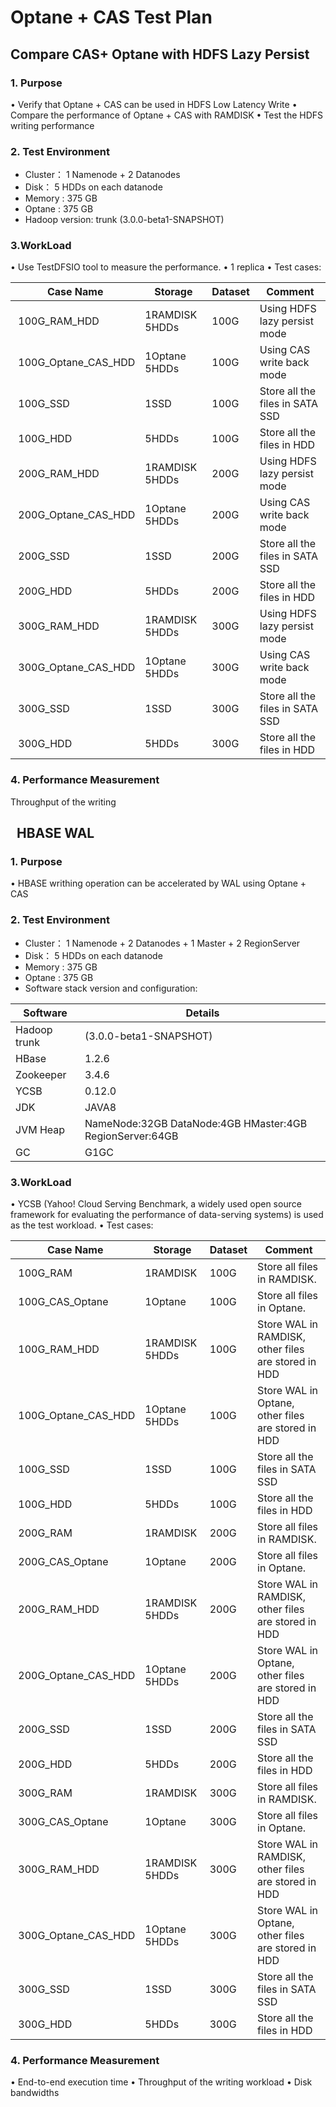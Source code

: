 Optane + CAS Test Plan
==============

Compare CAS+ Optane with HDFS Lazy Persist
-----------------

### 1. Purpose
•	Verify that Optane + CAS can be used in HDFS Low Latency Write
•	Compare the performance of Optane + CAS with RAMDISK
•	Test the HDFS writing performance

### 2. Test Environment
* Cluster： 1 Namenode + 2 Datanodes
* Disk： 5 HDDs on each datanode
* Memory : 375 GB
* Optane : 375 GB
* Hadoop version: trunk (3.0.0-beta1-SNAPSHOT)

### 3.WorkLoad
•	Use TestDFSIO tool to measure the performance. 
•	1 replica
•	Test cases:

| Case Name | Storage | Dataset | Comment |
| --------- | ------- | ------- | ------- |
| 100G_RAM_HDD | 1RAMDISK 5HDDs | 100G | Using HDFS lazy persist mode |
| 100G_Optane_CAS_HDD | 1Optane 5HDDs | 100G | Using CAS write back mode |
| 100G_SSD | 1SSD | 100G | Store all the files in SATA SSD |
| 100G_HDD | 5HDDs | 100G | Store all the files in HDD |
| 200G_RAM_HDD | 1RAMDISK 5HDDs | 200G | Using HDFS lazy persist mode |
| 200G_Optane_CAS_HDD | 1Optane 5HDDs | 200G | Using CAS write back mode |
| 200G_SSD | 1SSD | 200G | Store all the files in SATA SSD |
| 200G_HDD | 5HDDs | 200G | Store all the files in HDD |
| 300G_RAM_HDD | 1RAMDISK 5HDDs | 300G | Using HDFS lazy persist mode |
| 300G_Optane_CAS_HDD | 1Optane 5HDDs | 300G | Using CAS write back mode |
| 300G_SSD | 1SSD | 300G | Store all the files in SATA SSD |
| 300G_HDD | 5HDDs | 300G | Store all the files in HDD |

### 4. Performance Measurement
Throughput of the writing

 
HBASE WAL
-----------------

### 1. Purpose
•	HBASE writhing operation can be accelerated by WAL using Optane + CAS 

### 2. Test Environment
* Cluster： 1 Namenode + 2 Datanodes + 1 Master + 2 RegionServer
* Disk： 5 HDDs on each datanode
* Memory : 375 GB
* Optane : 375 GB
* Software stack version and configuration:

| Software | Details |
| -------  | ------- |
| Hadoop	trunk | (3.0.0-beta1-SNAPSHOT) |
| HBase | 1.2.6 |
| Zookeeper |	3.4.6 |
| YCSB | 0.12.0 |
| JDK |	JAVA8 |
| JVM Heap | NameNode:32GB DataNode:4GB HMaster:4GB RegionServer:64GB|
| GC | G1GC|

### 3.WorkLoad
•	YCSB (Yahoo! Cloud Serving Benchmark, a widely used open source framework for evaluating the performance of data-serving systems) is used as the test workload.
•	Test cases:

| Case Name | Storage | Dataset | Comment |
| --------- | ------- | ------- | ------- |
| 100G_RAM | 1RAMDISK | 100G | Store all files in RAMDISK. |
| 100G_CAS_Optane | 1Optane | 100G | Store all files in Optane. |
| 100G_RAM_HDD | 1RAMDISK 5HDDs | 100G | Store WAL in RAMDISK, other files are stored in HDD|
| 100G_Optane_CAS_HDD | 1Optane 5HDDs | 100G | Store WAL in Optane, other files are stored in HDD |
| 100G_SSD | 1SSD | 100G | Store all the files in SATA SSD |
| 100G_HDD | 5HDDs | 100G | Store all the files in HDD |
| 200G_RAM | 1RAMDISK | 200G | Store all files in RAMDISK. |
| 200G_CAS_Optane | 1Optane | 200G | Store all files in Optane. |
| 200G_RAM_HDD | 1RAMDISK 5HDDs | 200G | Store WAL in RAMDISK, other files are stored in HDD |
| 200G_Optane_CAS_HDD | 1Optane 5HDDs | 200G | Store WAL in Optane, other files are stored in HDD |
| 200G_SSD | 1SSD | 200G | Store all the files in SATA SSD |
| 200G_HDD | 5HDDs | 200G | Store all the files in HDD |
| 300G_RAM | 1RAMDISK | 300G | Store all files in RAMDISK. |
| 300G_CAS_Optane | 1Optane | 300G | Store all files in Optane. |
| 300G_RAM_HDD | 1RAMDISK 5HDDs | 300G | Store WAL in RAMDISK, other files are stored in HDD |
| 300G_Optane_CAS_HDD | 1Optane 5HDDs | 300G | Store WAL in Optane, other files are stored in HDD |
| 300G_SSD | 1SSD | 300G | Store all the files in SATA SSD |
| 300G_HDD | 5HDDs | 300G | Store all the files in HDD |

### 4. Performance Measurement
•	End-to-end execution time
•	Throughput of the writing workload
•	Disk bandwidths


 


